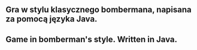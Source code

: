 ## Gra w stylu klasycznego bombermana, napisana za pomocą języka Java.
## Game in bomberman's style. Written in Java.
